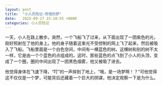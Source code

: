 ```yaml
---
layout: post
title:  "小人历险记-奇怪的梦"
date:   2025-09-27 15:10:55 +0800
categories: 小人历险记
---
```

一天，小人在路上散步。突然，一个飞船飞了过来，从下面出现了一团紫色的光，刚好照射在了他的身上。他的身子随着这束光不受控制的网上飞了起来，然后被吸入了飞船。飞船里面是一个白色空间，中间有一棵蓝色的树。这棵树和别的树不太一样，它是由一个个蓝色的点组成的。这时，那些蓝色的点飞到了小人的头顶，变成了一个圈，圈的中间出现了一团黑色烟雾，他又被吸了进去。

他觉得身体在飞速下降，“叮”的一声摔到了地上，“哦，是一场梦啊！？”可他觉得这不仅仅是一个梦，可能背后还藏着一个巨大的阴谋，他决定观察一下是为什么。

